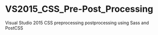 # VS2015_CSS_Pre-Post_Processing
Visual Studio 2015 CSS preprocessing postprocessing using Sass and PostCSS
